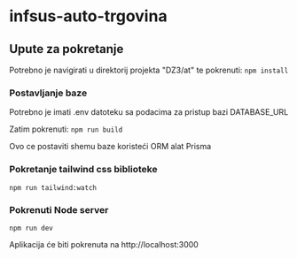 # infsus-auto-trgovina

## Upute za pokretanje

  Potrebno je navigirati u direktorij projekta "DZ3/at" te pokrenuti:
   `npm install`


### Postavljanje baze
  Potrebno je imati .env datoteku sa podacima za pristup bazi DATABASE_URL

  Zatim pokrenuti:
  `npm run build`

  Ovo ce postaviti shemu baze koristeći ORM alat Prisma

### Pokretanje tailwind css biblioteke
  `npm run tailwind:watch`

### Pokrenuti Node server
  `npm run dev`

  Aplikacija će biti pokrenuta na http://localhost:3000
